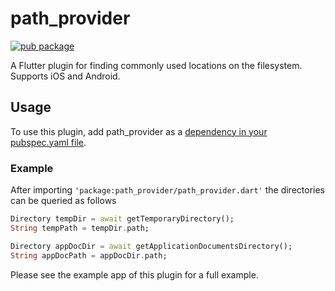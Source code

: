 # path_provider

[![pub package](https://img.shields.io/pub/v/path_provider.svg)](https://pub.dartlang.org/packages/path_provider)

A Flutter plugin for finding commonly used locations on the filesystem. Supports iOS and Android.


## Usage

To use this plugin, add path_provider as a [dependency in your pubspec.yaml file](https://flutter.io/platform-plugins/).


### Example
After importing ```'package:path_provider/path_provider.dart'``` the directories can be queried as follows

``` dart
Directory tempDir = await getTemporaryDirectory();
String tempPath = tempDir.path;

Directory appDocDir = await getApplicationDocumentsDirectory();
String appDocPath = appDocDir.path;
```

Please see the example app of this plugin for a full example.
